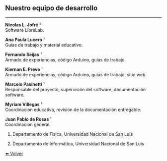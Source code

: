 ## Nuestro equipo de desarrollo

---

**Nicolas L. Jofré** ²<br>    Software LibreLab.


**Ana Paula Lucero** ¹<br>    Guías de trabajo y material educativo.

**Fernando Seijas** ¹<br>    Armado de experiencias, código Arduino, guías de trabajo.

**Kiernan E. Preve** ¹<br>    Armado de experiencias, código Arduino, guías de trabajo, sitio web.

**Marcelo Pasinetti** ¹<br>    Responsable del proyecto, supervisión del software, documentación software.

**Myriam Villegas** ¹<br>    Coordinación educativa, revisión de la documentación entregable.

**Juan Pablo de Rosas** ¹<br>    Coordinación general.

1. Departamento de Física, Universidad Nacional de San Luis

2. Departamento de Informática, Universidad Nacional de San Luis


[⬅️ Volver](./)

